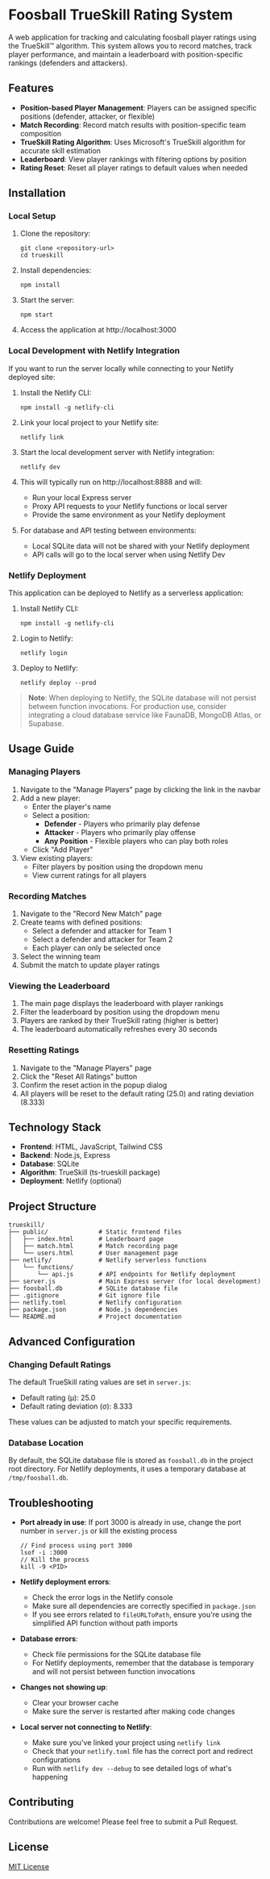 # Foosball TrueSkill Rating System

A web application for tracking and calculating foosball player ratings using the TrueSkill™ algorithm. This system allows you to record matches, track player performance, and maintain a leaderboard with position-specific rankings (defenders and attackers).

## Features

- **Position-based Player Management**: Players can be assigned specific positions (defender, attacker, or flexible)
- **Match Recording**: Record match results with position-specific team composition
- **TrueSkill Rating Algorithm**: Uses Microsoft's TrueSkill algorithm for accurate skill estimation
- **Leaderboard**: View player rankings with filtering options by position
- **Rating Reset**: Reset all player ratings to default values when needed

## Installation

### Local Setup

1. Clone the repository:
   ```
   git clone <repository-url>
   cd trueskill
   ```

2. Install dependencies:
   ```
   npm install
   ```

3. Start the server:
   ```
   npm start
   ```

4. Access the application at http://localhost:3000

### Local Development with Netlify Integration

If you want to run the server locally while connecting to your Netlify deployed site:

1. Install the Netlify CLI:
   ```
   npm install -g netlify-cli
   ```

2. Link your local project to your Netlify site:
   ```
   netlify link
   ```

3. Start the local development server with Netlify integration:
   ```
   netlify dev
   ```

4. This will typically run on http://localhost:8888 and will:
   - Run your local Express server
   - Proxy API requests to your Netlify functions or local server
   - Provide the same environment as your Netlify deployment

5. For database and API testing between environments:
   - Local SQLite data will not be shared with your Netlify deployment
   - API calls will go to the local server when using Netlify Dev

### Netlify Deployment

This application can be deployed to Netlify as a serverless application:

1. Install Netlify CLI:
   ```
   npm install -g netlify-cli
   ```

2. Login to Netlify:
   ```
   netlify login
   ```

3. Deploy to Netlify:
   ```
   netlify deploy --prod
   ```

> **Note**: When deploying to Netlify, the SQLite database will not persist between function invocations. For production use, consider integrating a cloud database service like FaunaDB, MongoDB Atlas, or Supabase.

## Usage Guide

### Managing Players

1. Navigate to the "Manage Players" page by clicking the link in the navbar
2. Add a new player:
   - Enter the player's name
   - Select a position: 
     - **Defender** - Players who primarily play defense
     - **Attacker** - Players who primarily play offense
     - **Any Position** - Flexible players who can play both roles
   - Click "Add Player"
3. View existing players:
   - Filter players by position using the dropdown menu
   - View current ratings for all players

### Recording Matches

1. Navigate to the "Record New Match" page
2. Create teams with defined positions:
   - Select a defender and attacker for Team 1
   - Select a defender and attacker for Team 2
   - Each player can only be selected once
3. Select the winning team
4. Submit the match to update player ratings

### Viewing the Leaderboard

1. The main page displays the leaderboard with player rankings
2. Filter the leaderboard by position using the dropdown menu
3. Players are ranked by their TrueSkill rating (higher is better)
4. The leaderboard automatically refreshes every 30 seconds

### Resetting Ratings

1. Navigate to the "Manage Players" page
2. Click the "Reset All Ratings" button
3. Confirm the reset action in the popup dialog
4. All players will be reset to the default rating (25.0) and rating deviation (8.333)

## Technology Stack

- **Frontend**: HTML, JavaScript, Tailwind CSS
- **Backend**: Node.js, Express
- **Database**: SQLite
- **Algorithm**: TrueSkill (ts-trueskill package)
- **Deployment**: Netlify (optional)

## Project Structure

```
trueskill/
├── public/              # Static frontend files
│   ├── index.html       # Leaderboard page
│   ├── match.html       # Match recording page
│   └── users.html       # User management page
├── netlify/             # Netlify serverless functions
│   └── functions/
│       └── api.js       # API endpoints for Netlify deployment
├── server.js            # Main Express server (for local development)
├── foosball.db          # SQLite database file
├── .gitignore           # Git ignore file
├── netlify.toml         # Netlify configuration
├── package.json         # Node.js dependencies
└── README.md            # Project documentation
```

## Advanced Configuration

### Changing Default Ratings

The default TrueSkill rating values are set in `server.js`:
- Default rating (μ): 25.0
- Default rating deviation (σ): 8.333

These values can be adjusted to match your specific requirements.

### Database Location

By default, the SQLite database file is stored as `foosball.db` in the project root directory. For Netlify deployments, it uses a temporary database at `/tmp/foosball.db`.

## Troubleshooting

- **Port already in use**: If port 3000 is already in use, change the port number in `server.js` or kill the existing process
  ```
  // Find process using port 3000
  lsof -i :3000
  // Kill the process
  kill -9 <PID>
  ```

- **Netlify deployment errors**: 
  - Check the error logs in the Netlify console
  - Make sure all dependencies are correctly specified in `package.json`
  - If you see errors related to `fileURLToPath`, ensure you're using the simplified API function without path imports

- **Database errors**: 
  - Check file permissions for the SQLite database file
  - For Netlify deployments, remember that the database is temporary and will not persist between function invocations

- **Changes not showing up**: 
  - Clear your browser cache
  - Make sure the server is restarted after making code changes

- **Local server not connecting to Netlify**:
  - Make sure you've linked your project using `netlify link`
  - Check that your `netlify.toml` file has the correct port and redirect configurations
  - Run with `netlify dev --debug` to see detailed logs of what's happening

## Contributing

Contributions are welcome! Please feel free to submit a Pull Request.

## License

[MIT License](LICENSE) 